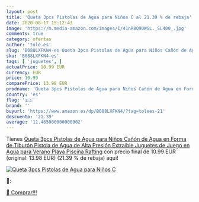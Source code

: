 ```yaml
---
layout: post
title: 'Queta 3pcs Pistolas de Agua para Niños C al 21.39 % de rebaja'
date: 2020-08-17 15:12:43
image: 'https://m.media-amazon.com/images/I/41nR8Q9UWSL._SL400_.jpg'
comments: true
category: ofertas
author: 'tole.es'
slug: 'B088LXFKN4-es Queta 3pcs Pistolas de Agua para Niños Cañón de Agua en...'
sku: 'B088LXFKN4-es'
tags: [ 'juguetes', ]
actualPrice: 10.99 EUR
currency: EUR
price: 10.99
comparePrice: 13.98 EUR
prodname: 'Queta 3pcs Pistolas de Agua para Niños Cañón de Agua en Forma de Tiburón  Pistola de Agua de Alta Presión Extraíble  Juguetes de Juego en Agua para Verano Playa Piscina Rafting'
country: 'es'
flag: '🇪🇸'
brand: ''
buyurl: 'https://www.amazon.es/dp/B088LXFKN4/?tag=tolees-21'
descuento: '21.39'
average: '11.465000000000002'
---
```


Tienes [Queta 3pcs Pistolas de Agua para Niños Cañón de Agua en Forma de Tiburón  Pistola de Agua de Alta Presión Extraíble  Juguetes de Juego en Agua para Verano Playa Piscina Rafting](https://www.amazon.es/dp/B088LXFKN4/?tag=tolees-21) con precio final de  10.99 EUR (original: 13.98 EUR) (21.39 %  de rebaja) aqui!

[![Queta 3pcs Pistolas de Agua para Niños C](https://m.media-amazon.com/images/I/41nR8Q9UWSL._SL400_.jpg)](https://www.amazon.es/dp/B088LXFKN4/?tag=tolees-21)

🔎:


[🛒 Comprar!!!](https://www.amazon.es/dp/B088LXFKN4/?tag=tolees-21)
